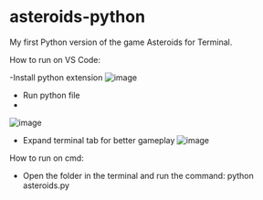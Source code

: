 # asteroids-python
My first Python version of the game Asteroids for Terminal.


How to run on VS Code:

-Install python extension
![image](https://user-images.githubusercontent.com/91758001/222738956-5b4d2b82-da9c-4125-ab9e-8804bd4f83b0.png)

- Run python file
- 
![image](https://user-images.githubusercontent.com/91758001/222739227-75cedcbe-48e8-441e-8fb3-ba513facc6e6.png)

- Expand terminal tab for better gameplay
![image](https://user-images.githubusercontent.com/91758001/222739484-9bc1b3b6-9ca3-4126-ba61-86ae972b3101.png)


How to run on cmd:

- Open the folder in the terminal and run the command: python asteroids.py
